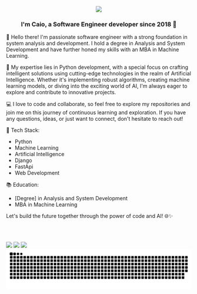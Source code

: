 <div align="center">
<img src="https://rishavanand.github.io/static/images/greetings.gif" align="center" style="width: 30%" />
</div>  
  

### <div align="center">I'm Caio, a Software Engineer developer since 2018 🚀</div>

👋 Hello there! I'm passionate software engineer with a strong foundation in system analysis and development. I hold a degree in Analysis and System Development and have further honed my skills with an MBA in Machine Learning.

🚀 My expertise lies in Python development, with a special focus on crafting intelligent solutions using cutting-edge technologies in the realm of Artificial Intelligence. Whether it's implementing robust algorithms, creating machine learning models, or diving into the exciting world of AI, I'm always eager to explore and contribute to innovative projects.

💻 I love to code and collaborate, so feel free to explore my repositories and join me on this journey of continuous learning and exploration. If you have any questions, ideas, or just want to connect, don't hesitate to reach out!

🔧 Tech Stack:
- Python
- Machine Learning
- Artificial Intelligence
- Django
- FastApi
- Web Development

📚 Education:
- [Degree] in Analysis and System Development
- MBA in Machine Learning

Let's build the future together through the power of code and AI! 🌐✨

<br/>  
  
  ##
 
<div> 
  <a href="https://instagram.com/caiomagri.py" target="_blank"><img src="https://img.shields.io/badge/-Instagram-%23E4405F?style=for-the-badge&logo=instagram&logoColor=white" target="_blank"></a>
  <a href = "mailto:kaioeduardofm@gmail.com"><img src="https://img.shields.io/badge/-Gmail-%23333?style=for-the-badge&logo=gmail&logoColor=white" target="_blank"></a>
  <a href="https://www.linkedin.com/in/caio-magri-318a42a1/" target="_blank"><img src="https://img.shields.io/badge/-LinkedIn-%230077B5?style=for-the-badge&logo=linkedin&logoColor=white" target="_blank"></a>  
</div>

<picture>
  <source media="(prefers-color-scheme: dark)" srcset="https://raw.githubusercontent.com/platane/platane/output/github-contribution-grid-snake-dark.svg">
  <source media="(prefers-color-scheme: light)" srcset="https://raw.githubusercontent.com/platane/platane/output/github-contribution-grid-snake.svg">
  <img alt="github contribution grid snake animation" src="https://raw.githubusercontent.com/platane/platane/output/github-contribution-grid-snake.svg">
</picture>
